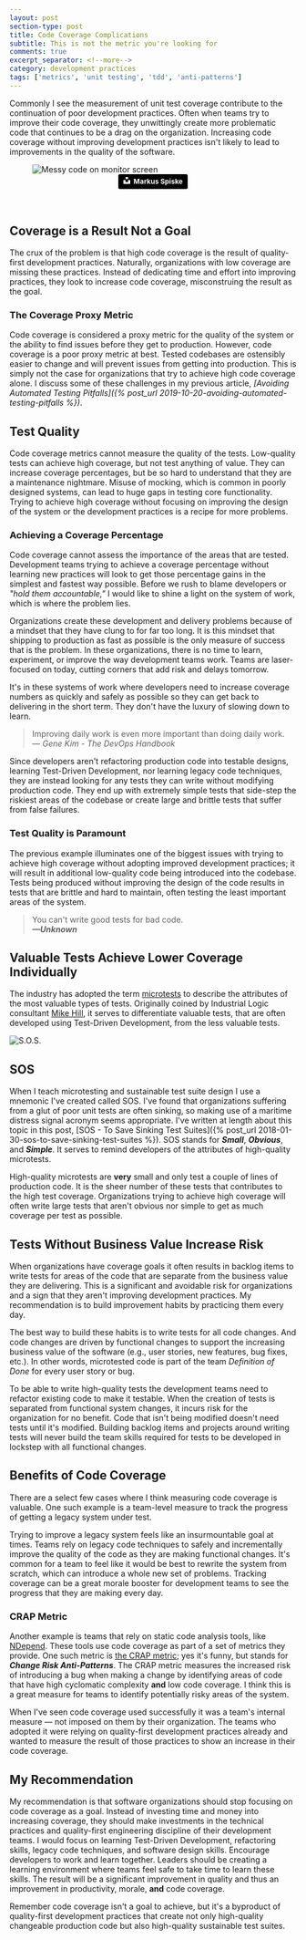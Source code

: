```yaml
---
layout: post
section-type: post
title: Code Coverage Complications 
subtitle: This is not the metric you're looking for
comments: true
excerpt_separator: <!--more-->
category: development practices 
tags: ['metrics', 'unit testing', 'tdd', 'anti-patterns']
---
```


Commonly I see the measurement of unit test coverage contribute to the continuation of poor development practices. Often when teams try to improve their code coverage, they unwittingly create more problematic code that continues to be a drag on the organization. Increasing code coverage without improving development practices isn't likely to lead to improvements in the quality of the software. 
<!--more-->

<figure>
    <img src="/img/messy-monitor.jpg" alt="Messy code on monitor screen" class="img-responsive" />
    <figcaption style='text-align:center'>
        <a style="background-color:black;color:white;text-decoration:none;padding:4px 6px;font-family:-apple-system, BlinkMacSystemFont, &quot;San Francisco&quot;, &quot;Helvetica Neue&quot;, Helvetica, Ubuntu, Roboto, Noto, &quot;Segoe UI&quot;, Arial, sans-serif;font-size:12px;font-weight:bold;line-height:1.2;display:inline-block;border-radius:3px" href="https://unsplash.com/@markusspiske?utm_medium=referral&amp;utm_campaign=photographer-credit&amp;utm_content=creditBadge" target="_blank" rel="noopener noreferrer" title="Download free do whatever you want high-resolution photos from Markus Spiske"><span style="display:inline-block;padding:2px 3px"><svg xmlns="http://www.w3.org/2000/svg" style="height:12px;width:auto;position:relative;vertical-align:middle;top:-2px;fill:white" viewBox="0 0 32 32"><title>unsplash-logo</title><path d="M10 9V0h12v9H10zm12 5h10v18H0V14h10v9h12v-9z"></path></svg></span><span style="display:inline-block;padding:2px 3px">Markus Spiske</span></a>
    </figcaption>
</figure>
<br />

## Coverage is a Result Not a Goal
The crux of the problem is that high code coverage is the result of quality-first development practices. Naturally, organizations with low coverage are missing these practices. Instead of dedicating time and effort into improving practices, they look to increase code coverage, misconstruing the result as the goal. 

### The Coverage Proxy Metric
Code coverage is considered a proxy metric for the quality of the system or the ability to find issues before they get to production. However, code coverage is a poor proxy metric at best. Tested codebases are ostensibly easier to change and will prevent issues from getting into production. This is simply not the case for organizations that try to achieve high code coverage alone. I discuss some of these challenges in my previous article, _[Avoiding Automated Testing Pitfalls]({% post_url 2019-10-20-avoiding-automated-testing-pitfalls %})_. 

## Test Quality
Code coverage metrics cannot measure the quality of the tests. Low-quality tests can achieve high coverage, but not test anything of value. They can increase coverage percentages, but be so hard to understand that they are a maintenance nightmare. Misuse of mocking, which is common in poorly designed systems, can lead to huge gaps in testing core functionality. Trying to achieve high coverage without focusing on improving the design of the system or the development practices is a recipe for more problems. 

### Achieving a Coverage Percentage
Code coverage cannot assess the importance of the areas that are tested. Development teams trying to achieve a coverage percentage without learning new practices will look to get those percentage gains in the simplest and fastest way possible. Before we rush to blame developers or _"hold them accountable,"_ I would like to shine a light on the system of work, which is where the problem lies. 

Organizations create these development and delivery problems because of a mindset that they have clung to for far too long. It is this mindset that shipping to production as fast as possible is the only measure of success that is the problem. In these organizations, there is no time to learn, experiment, or improve the way development teams work. Teams are laser-focused on today, cutting corners that add risk and delays tomorrow. 

It's in these systems of work where developers need to increase coverage numbers as quickly and safely as possible so they can get back to delivering in the short term. They don't have the luxury of slowing down to learn.

> Improving daily work is even more important than doing daily work.  
> _&mdash; Gene Kim - The DevOps Handbook_ 

Since developers aren't refactoring production code into testable designs, learning Test-Driven Development, nor learning legacy code techniques, they are instead looking for any tests they can write without modifying production code. They end up with extremely simple tests that side-step the riskiest areas of the codebase or create large and brittle tests that suffer from false failures. 

### Test Quality is Paramount
The previous example illuminates one of the biggest issues with trying to achieve high coverage without adopting improved development practices; it will result in additional low-quality code being introduced into the codebase. Tests being produced without improving the design of the code results in tests that are brittle and hard to maintain, often testing the least important areas of the system. 

> You can't write good tests for bad code.      
> _**&mdash;Unknown**_

## Valuable Tests Achieve Lower Coverage Individually
The industry has adopted the term [microtests](https://www.industriallogic.com/blog/history-microtests/) to describe the attributes of the most valuable types of tests. Originally coined by Industrial Logic consultant [Mike Hill](https://www.geepawhill.org), it serves to differentiate valuable tests, that are often developed using Test-Driven Development, from the less valuable tests. 

<img src="/img/sos.jpg" alt="S.O.S." class="img-responsive" />

## SOS
When I teach microtesting and sustainable test suite design I use a mnemonic I've created called SOS. I've found that organizations suffering from a glut of poor unit tests are often sinking, so making use of a maritime distress signal acronym seems appropriate. I've written at length about this topic in this post, [SOS - To Save Sinking Test Suites]({% post_url 2018-01-30-sos-to-save-sinking-test-suites %}). SOS stands for **_Small_**, **_Obvious_**, and **_Simple_**. It serves to remind developers of the attributes of high-quality microtests. 

High-quality microtests are **very** small and only test a couple of lines of production code. It is the sheer number of these tests that contributes to the high test coverage. Organizations trying to achieve high coverage will often write large tests that aren't obvious nor simple to get as much coverage per test as possible. 

## Tests Without Business Value Increase Risk
When organizations have coverage goals it often results in backlog items to write tests for areas of the code that are separate from the business value they are delivering. This is a significant and avoidable risk for organizations and a sign that they aren't improving development practices. My recommendation is to build improvement habits by practicing them every day. 

The best way to build these habits is to write tests for all code changes. And code changes are driven by functional changes to support the increasing business value of the software (e.g., user stories, new features, bug fixes, etc.). In other words, microtested code is part of the team _Definition of Done_ for every user story or bug.

 To be able to write high-quality tests the development teams need to refactor existing code to make it testable. When the creation of tests is separated from functional system changes, it incurs risk for the organization for no benefit. Code that isn't being modified doesn't need tests until it's modified. Building backlog items and projects around writing tests will never build the team skills required for tests to be developed in lockstep with all functional changes. 

## Benefits of Code Coverage
There are a select few cases where I think measuring code coverage is valuable. One such example is a team-level measure to track the progress of getting a legacy system under test. 

Trying to improve a legacy system feels like an insurmountable goal at times. Teams rely on legacy code techniques to safely and incrementally improve the quality of the code as they are making functional changes. It's common for a team to feel like it would be best to rewrite the system from scratch, which can introduce a whole new set of problems. Tracking coverage can be a great morale booster for development teams to see the progress that they are making every day.

### CRAP Metric
Another example is teams that rely on static code analysis tools, like [NDepend](https://www.ndepend.com/). These tools use code coverage as part of a set of metrics they provide. One such metric is [the CRAP metric](https://blog.ndepend.com/crap-metric-thing-tells-risk-code/); yes it's funny, but stands for _**Change Risk Anti-Patterns**_. The CRAP metric measures the increased risk of introducing a bug when making a change by identifying areas of code that have high cyclomatic complexity **and** low code coverage. I think this is a great measure for teams to identify potentially risky areas of the system.  

When I've seen code coverage used successfully it was a team's internal measure &mdash; not imposed on them by their organization. The teams who adopted it were relying on quality-first development practices already and wanted to measure the result of those practices to show an increase in their code coverage. 

## My Recommendation
My recommendation is that software organizations should stop focusing on code coverage as a goal. Instead of investing time and money into increasing coverage, they should make investments in the technical practices and quality-first engineering discipline of their development teams. I would focus on learning Test-Driven Development, refactoring skills, legacy code techniques, and software design skills. Encourage developers to work and learn together. Leaders should be creating a learning environment where teams feel safe to take time to learn these skills. The result will be a significant improvement in quality and thus an improvement in productivity, morale, **and** code coverage. 

Remember code coverage isn't a goal to achieve, but it's a byproduct of quality-first development practices that create not only high-quality changeable production code but also high-quality sustainable test suites. 
